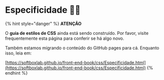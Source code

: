 # Especificidade 💅🏼

{% hint style="danger" %}
**ATENÇÃO**

O **guia de estilos de CSS** ainda está sendo construído. Por favor, visite frequentemente esta página para conferir se há algo novo.

Também estamos migrando o conteúdo do GitHub pages para cá. Enquanto isso, leia em:

[https://softboxlab.github.io/front-end-book/css/Especificidade.html](https://softboxlab.github.io/front-end-book/css/Especificidade.html)
{% endhint %}

